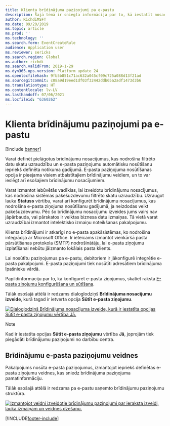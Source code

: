 ```yaml
---
title: Klienta brīdinājuma paziņojumi pa e-pastu
description: Šajā tēmā ir sniegta informācija par to, kā iestatīt nosacījumus, kas nodrošina e-pasta paziņojumu nosūtīšanu iepriekš definētu notikumu gadījumā.
author: RichdiMSFT
ms.date: 09/20/2019
ms.topic: article
ms.prod: ''
ms.technology: ''
ms.search.form: EventCreateRule
audience: Application user
ms.reviewer: sericks
ms.search.region: Global
ms.author: richdi
ms.search.validFrom: 2019-1-29
ms.dyn365.ops.version: Platform update 24
ms.openlocfilehash: 9fb5b851c71ac632a045cf09c725a088d13f21ad
ms.sourcegitcommit: c08a9d19eed1df03f32442ddb65a2adf1473d3b6
ms.translationtype: HT
ms.contentlocale: lv-LV
ms.lasthandoff: 07/06/2021
ms.locfileid: "6360262"
---
```

# <a name="client-alert-notifications-by-email"></a>Klienta brīdinājumu paziņojumi pa e-pastu

[!include [banner](../includes/banner.md)]

Varat definēt pielāgotus brīdinājumu nosacījumus, kas nodrošina filtrēto datu skatu uzraudzību un e-pasta paziņojumu automātisku nosūtīšanu iepriekš definēta notikuma gadījumā. E-pasta paziņojuma nosūtīšanas opcija ir pieejama visiem atbalstītajiem brīdinājumu veidiem, un to var ieslēgt arī esošajiem brīdinājumu nosacījumiem.

Varat izmantot iebūvētās vadīklas, lai izveidotu brīdinājumu nosacījumus, kas nodrošina sistēmas pakešuzdevumu filtrēto skatu uzraudzību. Uzraugot lauka **Statuss** vērtību, varat arī konfigurēt brīdinājumu nosacījumus, kas nodrošina e-pasta ziņojuma nosūtīšanu gadījumā, ja neizdodas veikt pakešuzdevumu. Pēc šo brīdinājumu nosacījumu izveides jums vairs nav jāpārbauda, vai pārskatos ir veiktas biznesa datu izmaiņas. Tā vietā varat uzraudzībai izmantot intelektisko izmaiņu noteikšanas pakalpojumu.

Klienta brīdinājumi ir atkarīgi no e-pasta apakšsistēmas, ko nodrošina integrācija ar Microsoft Office. Ir ieteicams izmantot vienkāršā pasta pārsūtīšanas protokola (SMTP) nodrošinātāju, lai e-pasta ziņojumu izplatīšanai nebūtu jāizmanto lokālais pasta klients.

Lai nosūtītu paziņojumus pa e-pastu, debitoriem ir jākonfigurē integrētie e-pasta pakalpojumi. E-pasta paziņojumi tiek nosūtīti adresātiem brīdinājuma īpašnieku vārdā.

Papildinformāciju par to, kā konfigurēt e-pasta ziņojumus, skatiet rakstā [E-pasta ziņojumu konfigurēšana un sūtīšana](../organization-administration/configure-email.md).

Tālāk esošajā attēlā ir redzams dialoglodziņš **Brīdinājuma nosacījumu izveide**, kurā tagad ir ietverta opcija **Sūtīt e-pasta ziņojumu**.

[![Dialoglodziņš Brīdinājuma nosacījuma izveide, kurā ir iestatīta opcijas Sūtīt e-pasta ziņojumu vērtība Jā.](./media/Create-alert-rule-form.png)](./media/Create-alert-rule-form.png)

> [!NOTE]
> Kad ir iestatīta opcijas **Sūtīt e-pasta ziņojumu** vērtība **Jā**, joprojām tiek piegādāti brīdinājumu paziņojumi no darbību centra.

## <a name="alert-notification-email-templates"></a>Brīdinājumu e-pasta paziņojumu veidnes

Pakalpojums nosūta e-pasta paziņojumus, izmantojot iepriekš definētas e-pasta ziņojumu veidnes, kas sniedz brīdinājuma paziņojuma pamatinformāciju.

Tālāk esošajā attēlā ir redzama pa e-pastu saņemto brīdinājumu paziņojumu struktūra.

[![Izmantojot veidni izveidotie brīdinājumu paziņojumi par ieraksta izveidi, lauka izmaiņām un veidnes dzēšanu.](./media/Alert-email-templates.png)](./media/Alert-email-templates.png)


[!INCLUDE[footer-include](../../../includes/footer-banner.md)]